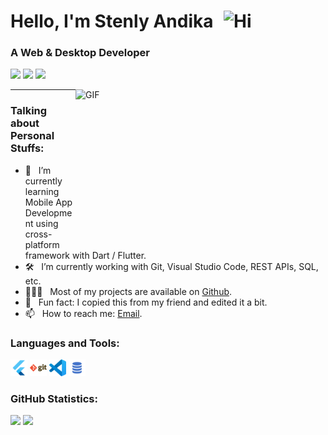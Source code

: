 # Hello, I'm Stenly Andika <img src="https://raw.githubusercontent.com/iampavangandhi/iampavangandhi/master/gifs/Hi.gif" alt="Hi" style="width: 30px;margin-left: 10px;">

### A Web & Desktop Developer
[![](https://img.shields.io/badge/-LinkedIn-0e76a8?style=flat-square&logo=Linkedin&logoColor=white)]()
[![](https://img.shields.io/badge/Website-3b5998?style=flat-square&logo=google-chrome&logoColor=white)](https://StenlyAndika.github.io)
[![](https://img.shields.io/badge/-Email-0088cc?style=flat-square&logo=Gmail&logoColor=white)](https://mail.google.com/mail/?view=cm&fs=1&to=stenly.andika@gmail.com)

<img align="right" height="250" width="400" alt="GIF" src="https://camo.githubusercontent.com/86a3b6db470f1a0429f7355c08d1edabf3d2c804/68747470733a2f2f6d69726f2e6d656469756d2e636f6d2f6d61782f313336302f312a495247486d69477361313673746564517649615a66772e676966"/>

---- 

### Talking about Personal Stuffs:

- 🚀 &nbsp; I’m currently learning Mobile App Development using cross-platform framework with Dart / Flutter.
- 🛠 &nbsp; I’m currently working with Git, Visual Studio Code, REST APIs, SQL, etc.
- 👨🏻‍💻 &nbsp; Most of my projects are available on [Github](https://github.com/StenlyAndika).
- 👾 &nbsp; Fun fact: I copied this from my friend and edited it a bit.
- 📫 &nbsp; How to reach me: [Email](https://mail.google.com/mail/?view=cm&fs=1&to=stenly.andika@gmail.com).

### Languages and Tools:

<code><img height="27" src="https://raw.githubusercontent.com/github/explore/80688e429a7d4ef2fca1e82350fe8e3517d3494d/topics/flutter/flutter.png" alt="flutter"></code>
<code><img height="27" src="https://raw.githubusercontent.com/github/explore/80688e429a7d4ef2fca1e82350fe8e3517d3494d/topics/git/git.png" alt="git"></code>
<code><img height="27" src="https://raw.githubusercontent.com/github/explore/bbd48b997e8d0bef63f676eca4da5e1f76487b56/topics/visual-studio-code/visual-studio-code.png" alt="visual-studio-code"></code>
<code><img height="27" src="https://raw.githubusercontent.com/github/explore/80688e429a7d4ef2fca1e82350fe8e3517d3494d/topics/sql/sql.png" alt="sql"></code>

### GitHub Statistics:
[![](https://github-readme-stats.vercel.app/api?username=StenlyAndika&show_icons=true&theme=transparent)](https://github.com/StenlyAndika)
[![](https://github-readme-stats.vercel.app/api/top-langs/?username=StenlyAndika&layout=compact)](https://github.com/StenlyAndika)
